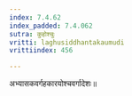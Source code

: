 ```yaml
---
index: 7.4.62
index_padded: 7.4.062
sutra: कुहोश्चुः
vritti: laghusiddhantakaumudi
vrittiindex: 456

---
```

अभ्यासकवर्गहकारयोश्चवर्गादेशः॥